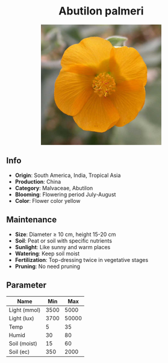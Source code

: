 <h1 align='center'>Abutilon palmeri</h1>
<p align="center">
    <img 
        align='center'
        width='320'
        src="../images/abutilon palmeri.png" 
        alt='Abutilon palmeri' />
</p>

## Info

 - **Origin**: South America, India, Tropical Asia
 - **Production**: China
 - **Category**: Malvaceae, Abutilon
 - **Blooming**: Flowering period July-August
 - **Color**: Flower color yellow

## Maintenance

 - **Size**: Diameter ≥ 10 cm, height 15-20 cm
 - **Soil**: Peat or soil with specific nutrients
 - **Sunlight**: Like sunny and warm places
 - **Watering**: Keep soil moist
 - **Fertilization**: Top-dressing twice in vegetative stages
 - **Pruning**: No need pruning

## Parameter

| Name         | Min  | Max   |
|--------------|------|-------|
| Light (mmol) | 3500 | 5000  |
| Light (lux)  | 3700 | 50000 |
| Temp         | 5    | 35    |
| Humid        | 30   | 80    |
| Soil (moist) | 15   | 60    |
| Soil (ec)    | 350  | 2000  |